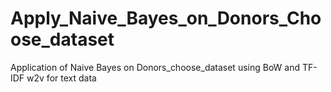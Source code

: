 # Apply_Naive_Bayes_on_Donors_Choose_dataset
Application of Naive Bayes on Donors_choose_dataset using BoW and TF-IDF w2v for text data
